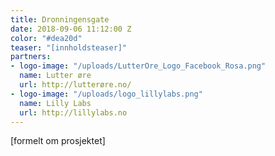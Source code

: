```yaml
---
title: Dronningensgate
date: 2018-09-06 11:12:00 Z
color: "#dea20d"
teaser: "[innholdsteaser]"
partners:
- logo-image: "/uploads/LutterOre_Logo_Facebook_Rosa.png"
  name: Lutter øre
  url: http://lutterøre.no/
- logo-image: "/uploads/logo_lillylabs.png"
  name: Lilly Labs
  url: http://lillylabs.no
---
```


[formelt om prosjektet]